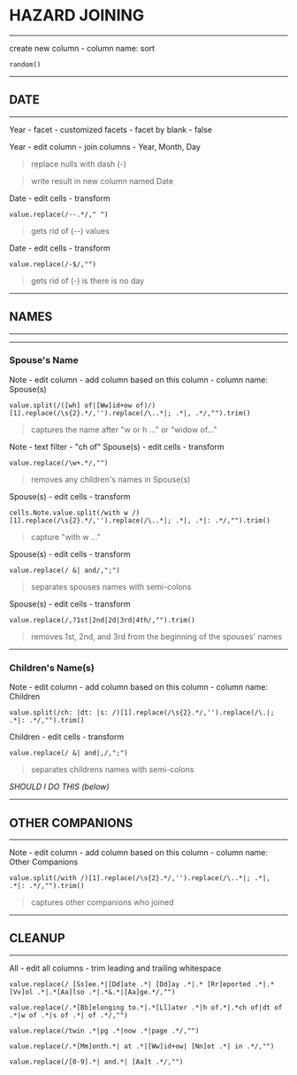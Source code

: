 
# HAZARD JOINING

------- 

create new column - column name: sort

```
random()
```

------
## DATE
------
Year - facet - customized facets - facet by blank - false

Year - edit column - join columns - Year, Month, Day
> replace nulls with dash (-)

> write result in new column named Date

Date - edit cells - transform
```
value.replace(/--.*/," ")
```
> gets rid of (--) values

Date - edit cells - transform
```
value.replace(/-$/,"") 
```
> gets rid of (-) is there is no day

---- 
## NAMES
----

----
### Spouse's Name

Note - edit column - add column based on this column - column name: Spouse(s)
```
value.split(/([wh] of|[Ww]id+ow of)/)[1].replace(/\s{2}.*/,'').replace(/\..*|; .*|, .*/,"").trim()
```
> captures the name after "w or h ..." or "widow of..."

Note - text filter - "ch of"
Spouse(s) - edit cells - transform
```
value.replace(/\w+.*/,"")
```
> removes any children's names in Spouse(s)

Spouse(s) - edit cells - transform
```
cells.Note.value.split(/with w /)[1].replace(/\s{2}.*/,'').replace(/\..*|; .*|, .*|: .*/,"").trim()
```
> capture "with w ..."

Spouse(s) - edit cells - transform
```
value.replace(/ &| and/,";")
```
> separates spouses names with semi-colons

Spouse(s) - edit cells - transform
```
value.replace(/,?1st|2nd|2d|3rd|4th/,"").trim()
```
> removes 1st, 2nd, and 3rd from the beginning of the spouses' names

---
### Children's Name(s)

Note - edit column - add column based on this column - column name: Children
```
value.split(/ch: |dt: |s: /)[1].replace(/\s{2}.*/,'').replace(/\.|; .*|: .*/,"").trim()
```
Children - edit cells - transform
```
value.replace(/ &| and|,/,";")
```
> separates childrens names with semi-colons


*SHOULD I DO THIS (below)*

---- 
## OTHER COMPANIONS
----

Note - edit column - add column based on this column - column name: Other Companions
```
value.split(/with /)[1].replace(/\s{2}.*/,'').replace(/\..*|; .*|, .*|: .*/,"").trim()
```
> captures other companions who joined 

------
## CLEANUP 
------

All - edit all columns - trim leading and trailing whitespace
```
value.replace(/ [Ss]ee.*|[Dd]ate .*| [Dd]ay .*|.* [Rr]eported .*|.*[Vv]ol .*|.*[Aa]lso .*|.*&.*|[Aa]ge.*/,"")

value.replace(/.*[Bb]elonging to.*|.*[Ll]ater .*|h of.*|.*ch of|dt of .*|w of .*|s of .*| of .*/,"")

value.replace(/twin .*|pg .*|now .*|page .*/,"")

value.replace(/.*[Mm]onth.*| at .*|[Ww]id+ow| [Nn]ot .*| in .*/,"")

value.replace(/[0-9].*| and.*| [Aa]t .*/,"")
```





